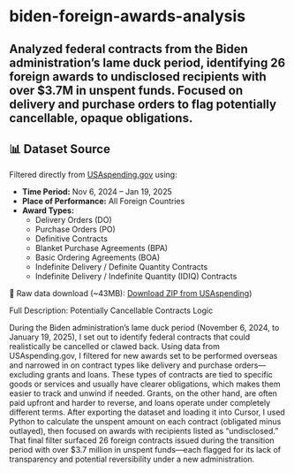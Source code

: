 # biden-foreign-awards-analysis
Analyzed federal contracts from the Biden administration’s lame duck period, identifying 26 foreign awards to undisclosed recipients with over $3.7M in unspent funds. Focused on delivery and purchase orders to flag potentially cancellable, opaque obligations.
---

## 📊 Dataset Source

Filtered directly from [USAspending.gov](https://www.usaspending.gov) using:

- **Time Period:** Nov 6, 2024 – Jan 19, 2025  
- **Place of Performance:** All Foreign Countries  
- **Award Types:**  
  - Delivery Orders (DO)  
  - Purchase Orders (PO)  
  - Definitive Contracts  
  - Blanket Purchase Agreements (BPA)  
  - Basic Ordering Agreements (BOA)  
  - Indefinite Delivery / Definite Quantity Contracts  
  - Indefinite Delivery / Indefinite Quantity (IDIQ) Contracts  

📎 Raw data download (~43MB): [Download ZIP from USAspending](https://files.usaspending.gov/generated_downloads/PrimeAwardSummariesAndSubawards_2025-04-01_H22M09S23335138.zip ))

Full Description: 
Potentially Cancellable Contracts Logic

During the Biden administration’s lame duck period (November 6, 2024, to January 19, 2025), I set out to identify federal contracts that could realistically be cancelled or clawed back. Using data from USAspending.gov, I filtered for new awards set to be performed overseas and narrowed in on contract types like delivery and purchase orders—excluding grants and loans. These types of contracts are tied to specific goods or services and usually have clearer obligations, which makes them easier to track and unwind if needed. Grants, on the other hand, are often paid upfront and harder to reverse, and loans operate under completely different terms. After exporting the dataset and loading it into Cursor, I used Python to calculate the unspent amount on each contract (obligated minus outlayed), then focused on awards with recipients listed as “undisclosed.” That final filter surfaced 26 foreign contracts issued during the transition period with over $3.7 million in unspent funds—each flagged for its lack of transparency and potential reversibility under a new administration.
